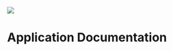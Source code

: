 [![](https://jitpack.io/v/Krunal-Kevadiya/kotlin-common.svg)](https://jitpack.io/#Krunal-Kevadiya/kotlin-common)
# Application Documentation

